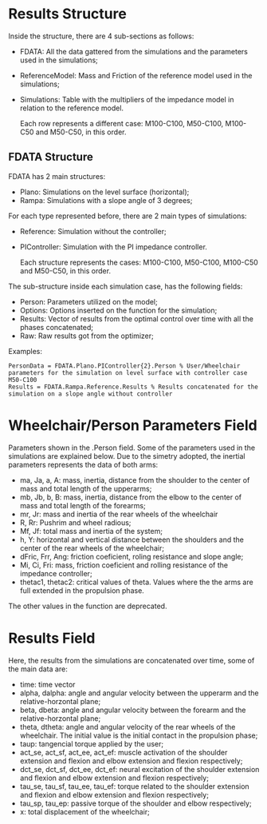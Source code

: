 # Results Structure

Inside the structure, there are 4 sub-sections as follows:

  - FDATA: All the data gattered from the simulations and the parameters used in the simulations;
  - ReferenceModel: Mass and Friction of the reference model used in the simulations;
  - Simulations: Table with the multipliers of the impedance model in relation to the reference model.
      
      Each row represents a different case: M100-C100, M50-C100, M100-C50 and M50-C50, in this order.

      
## FDATA Structure

FDATA has 2 main structures:

  - Plano: Simulations on the level surface (horizontal);
  - Rampa: Simulations with a slope angle of 3 degrees;

For each type represented before, there are 2 main types of simulations:

  - Reference: Simulation without the controller;
  - PIController: Simulation with the PI impedance controller. 
   
      Each structure represents the cases: M100-C100, M50-C100, M100-C50 and M50-C50, in this order.

The sub-structure inside each simulation case, has the following fields:

   - Person: Parameters utilized on the model;
   - Options: Options inserted on the function for the simulation;
   - Results: Vector of results from the optimal control over time with all the phases concatenated;
   - Raw: Raw results got from the optimizer;

Examples:

    PersonData = FDATA.Plano.PIController{2}.Person % User/Wheelchair parameters for the simulation on level surface with controller case M50-C100
    Results = FDATA.Rampa.Reference.Results % Results concatenated for the simulation on a slope angle without controller
    
# Wheelchair/Person Parameters Field

Parameters shown in the .Person field. Some of the parameters used in the simulations are explained below. Due to the simetry adopted, the inertial parameters represents the data of both arms:

  - ma, Ja, a, A: mass, inertia, distance from the shoulder to the center of mass and total length of the upperarms;
  - mb, Jb, b, B: mass, inertia, distance from the elbow to the center of mass and total length of the forearms;
  - mr, Jr: mass and inertia of the rear wheels of the wheelchair
  - R, Rr: Pushrim and wheel radious;
  - Mf, Jf: total mass and inertia of the system;
  - h, Y: horizontal and vertical distance between the shoulders and the center of the rear wheels of the wheelchair;
  - dFric, Frr, Ang: friction coeficient, roling resistance and slope angle;
  - Mi, Ci, Fri: mass, friction coeficient and rolling resistance of the impedance controller;
  - thetac1, thetac2: critical values of theta. Values where the the arms are full extended in the propulsion phase.

The other values in the function are deprecated.

# Results Field

Here, the results from the simulations are concatenated over time, some of the main data are:

  - time: time vector
  - alpha, dalpha: angle and angular velocity between the upperarm and the relative-horzontal plane;
  - beta, dbeta: angle and angular velocity between the forearm and the relative-horzontal plane;
  - theta, dtheta: angle and angular velocity of the rear wheels of the wheelchair. The initial value is the initial contact in the propulsion phase;
  - taup: tangencial torque applied by the user;
  - act_se, act_sf, act_ee, act_ef: muscle activation of the shoulder extension and flexion and elbow extension and flexion respectively;
  - dct_se, dct_sf, dct_ee, dct_ef: neural excitation of the shoulder extension and flexion and elbow extension and flexion respectively;
  - tau_se, tau_sf, tau_ee, tau_ef: torque related to the shoulder extension and flexion and elbow extension and flexion respectively;
  - tau_sp, tau_ep: passive torque of the shoulder and elbow respectively;
  - x: total displacement of the wheelchair;
